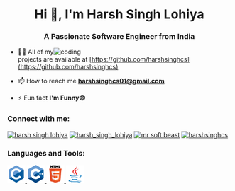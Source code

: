<h1 align="center">Hi 👋, I'm Harsh Singh Lohiya</h1>
<h3 align="center">A Passionate Software Engineer from India</h3>

<img align="right" alt="coding" width="400" src="https://www.google.com/search?q=animated+coding+gif&tbm=isch&ved=2ahUKEwjygPzcwJf-AhXT0HMBHbceBdEQ2-cCegQIABAA&oq&gs_lcp=CgNpbWcQARgCMgcIIxDqAhAnMgcIIxDqAhAnMgcIIxDqAhAnMgcIIxDqAhAnMgcIIxDqAhAnMgcIIxDqAhAnMgcIIxDqAhAnMgcIIxDqAhAnMgcIIxDqAhAnMgcIIxDqAhAnOgQIIxAnUIoKWIoKYOolaAFwAHgAgAHCAYgBwgGSAQMwLjGYAQCgAQGqAQtnd3Mtd2l6LWltZ7ABCsABAQ&sclient=img&ei=6OgvZPLsA9Ohz7sPt72UiA0&bih=596&biw=1229&rlz=1C1ONGR_enIN1041IN1041#imgrc=dbrfb5dvHO4gVM"/>

- 👨‍💻 All of my projects are available at [https://github.com/harshsinghcs](https://github.com/harshsinghcs)

- 📫 How to reach me **harshsinghcs01@gmail.com**

- ⚡ Fun fact **I'm Funny😊**

<h3 align="left">Connect with me:</h3>
<p align="left">
<a href="https://linkedin.com/in/harsh singh lohiya" target="blank"><img align="center" src="https://raw.githubusercontent.com/rahuldkjain/github-profile-readme-generator/master/src/images/icons/Social/linked-in-alt.svg" alt="harsh singh lohiya" height="30" width="40" /></a>
<a href="https://instagram.com/harsh_singh_lohiya" target="blank"><img align="center" src="https://raw.githubusercontent.com/rahuldkjain/github-profile-readme-generator/master/src/images/icons/Social/instagram.svg" alt="harsh_singh_lohiya" height="30" width="40" /></a>
<a href="https://www.youtube.com/c/mr soft beast" target="blank"><img align="center" src="https://raw.githubusercontent.com/rahuldkjain/github-profile-readme-generator/master/src/images/icons/Social/youtube.svg" alt="mr soft beast" height="30" width="40" /></a>
<a href="https://www.leetcode.com/harshsinghcs" target="blank"><img align="center" src="https://raw.githubusercontent.com/rahuldkjain/github-profile-readme-generator/master/src/images/icons/Social/leet-code.svg" alt="harshsinghcs" height="30" width="40" /></a>
</p>

<h3 align="left">Languages and Tools:</h3>
<p align="left"> <a href="https://www.cprogramming.com/" target="_blank" rel="noreferrer"> <img src="https://raw.githubusercontent.com/devicons/devicon/master/icons/c/c-original.svg" alt="c" width="40" height="40"/> </a> <a href="https://www.w3schools.com/cpp/" target="_blank" rel="noreferrer"> <img src="https://raw.githubusercontent.com/devicons/devicon/master/icons/cplusplus/cplusplus-original.svg" alt="cplusplus" width="40" height="40"/> </a> <a href="https://www.w3.org/html/" target="_blank" rel="noreferrer"> <img src="https://raw.githubusercontent.com/devicons/devicon/master/icons/html5/html5-original-wordmark.svg" alt="html5" width="40" height="40"/> </a> <a href="https://www.java.com" target="_blank" rel="noreferrer"> <img src="https://raw.githubusercontent.com/devicons/devicon/master/icons/java/java-original.svg" alt="java" width="40" height="40"/> </a> </p>
